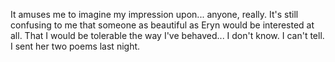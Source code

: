 It amuses me to imagine my impression upon... anyone, really. It's still confusing to me that someone as beautiful as Eryn would be interested at all. That I would be tolerable the way I've behaved... I don't know. I can't tell. I sent her two poems last night.